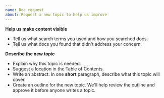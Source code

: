 ```yaml
---
name: Doc request
about: Request a new topic to help us improve
---
```


**Help us make content visible**

* Tell us what search terms you used and how you searched docs.
* Tell us what docs you found that didn't address your concern.

**Describe the new topic**

* Explain why this topic is needed.
* Suggest a location in the Table of Contents.
* Write an abstract. In one **short** paragraph, describe what this topic will cover.
* Create an outline for the new topic. We'll help review the outline and approve it before anyone writes a topic.
